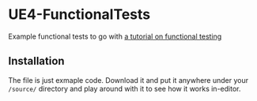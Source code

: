# UE4-FunctionalTests

Example functional tests to go with
[a tutorial on functional testing](https://benui.ca/unreal/test-organization/)

## Installation

The file is just exmaple code. Download it and put it anywhere under your
`/source/` directory and play around with it to see how it works in-editor.


